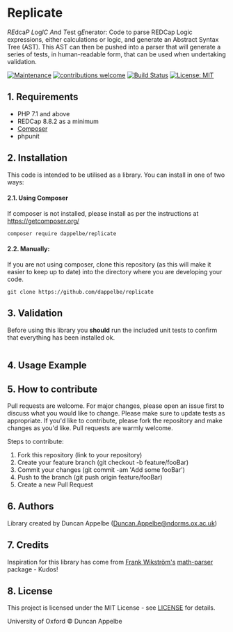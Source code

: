 # Replicate
*RE*dca*P* *L*og*IC* *A*nd *T*est g*E*nerator: Code to parse REDCap Logic expressions, either calculations or logic,
and generate an Abstract Syntax Tree (AST). This AST can then be pushed into a parser that will generate a series of tests,
in human-readable form, that can be used when undertaking validation.

[![Maintenance](https://img.shields.io/badge/Maintained%3F-yes-green.svg)](https://GitHub.com/Naereen/StrapDown.js/graphs/commit-activity)
[![contributions welcome](https://img.shields.io/badge/contributions-welcome-brightgreen.svg?style=flat)](https://github.com/dwyl/esta/issues)
[![Build Status](https://travis-ci.com/username/projectname.svg?branch=master)](https://travis-ci.com/username/projectname)
[![License: MIT](https://img.shields.io/badge/License-MIT-yellow.svg)](https://opensource.org/licenses/MIT)

## 1. Requirements
* PHP 7.1 and above
* REDCap 8.8.2 as a minimum
* [Composer](https://getcomposer.org/)
* phpunit

## 2. Installation
This code is intended to be utilised as a library. You can install in one of two ways:
#### 2.1. Using Composer
If composer is not installed, please install as per the instructions at https://getcomposer.org/
```shell
composer require dappelbe/replicate
```
#### 2.2. Manually:  
If you are not using composer, clone this repository (as this will make it easier to keep up to date) 
into the directory where you are developing your code.
```shell
git clone https://github.com/dappelbe/replicate
```

## 3. Validation
Before using this library you **should** run the included unit tests to confirm that everything has been 
installed ok.
```shell
```

## 4. Usage Example

## 5. How to contribute
Pull requests are welcome. For major changes, please open an issue first to discuss what you would like to change. Please make sure to update tests as appropriate. If you'd like to contribute, please fork the repository and make changes as you'd like. Pull requests are warmly welcome.

Steps to contribute:
1. Fork this repository (link to your repository)
2. Create your feature branch (git checkout -b feature/fooBar)
3. Commit your changes (git commit -am 'Add some fooBar')
4. Push to the branch (git push origin feature/fooBar)
5. Create a new Pull Request

## 6. Authors
Library created by Duncan Appelbe (Duncan.Appelbe@ndorms.ox.ac.uk)

## 7. Credits
Inspiration for this library has come from [Frank Wikström's](https://github.com/mossadal) 
[math-parser](https://github.com/mossadal/math-parser) package - Kudos!
## 8. License
This project is licensed under the MIT License - see [LICENSE](LICENSE) for details.

University of Oxford © Duncan Appelbe